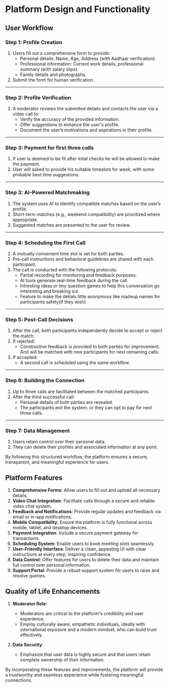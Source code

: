 # Platform Design and Functionality

## User Workflow

### Step 1: Profile Creation  
1. Users fill out a comprehensive form to provide:
   - Personal details: Name, Age, Address (with Aadhaar verification).
   - Professional information: Current work details, professional summary (with salary slips).
   - Family details and photographs.
2. Submit the form for human verification.

---

### Step 2: Profile Verification  
1. A moderator reviews the submitted details and contacts the user via a video call to:
   - Verify the accuracy of the provided information.
   - Offer suggestions to enhance the user's profile.
   - Document the user’s motivations and aspirations in their profile.

---
### Step 3: Payment for first three calls 
1. If user is deemed to be fit after intial checks he will be allowed to make the payment.
2. User will asked to provide his suitable timeslots for week, with some probable best time suggestions.
   
---

### Step 3: AI-Powered Matchmaking  
1. The system uses AI to identify compatible matches based on the user’s profile.
2. Short-term matches (e.g., weekend compatibility) are prioritized where appropriate.
3. Suggested matches are presented to the user for review.

---

### Step 4: Scheduling the First Call  
1. A mutually convenient time slot is set for both parties.
2. Pre-call instructions and behavioral guidelines are shared with each participant.
3. The call is conducted with the following protocols:
   - Partial recording for monitoring and feedback purposes.
   - AI tools generate real-time feedback during the call.
   - Intresting ideas or tiny question games to help this conversation go interesting and breaking ice.
   - Feature to make the detials little anonymous like madeup names for participants safety(if they wish)

---

### Step 5: Post-Call Decisions  
1. After the call, both participants independently decide to accept or reject the match.
2. If rejected:
   - Constructive feedback is provided to both parties for improvement. And will be matched with new participants for next remaining calls.
3. If accepted:
   - A second call is scheduled using the same workflow.

---

### Step 6: Building the Connection  
1. Up to three calls are facilitated between the matched participants.
2. After the third successful call:
   - Personal details of both parties are revealed.
   - The participants exit the system. or they can opt to pay for next three calls.

---

### Step 7: Data Management  
1. Users retain control over their personal data.
2. They can delete their profiles and associated information at any point.

By following this structured workflow, the platform ensures a secure, transparent, and meaningful experience for users.


## Platform Features

1. **Comprehensive Forms**: Allow users to fill out and upload all necessary details.
2. **Video Chat Integration**: Facilitate calls through a secure and reliable video chat system.
3. **Feedback and Notifications**: Provide regular updates and feedback via email or in-app notifications.
4. **Mobile Compatibility**: Ensure the platform is fully functional across mobile, tablet, and desktop devices.
5. **Payment Integration**: Include a secure payment gateway for transactions.
6. **Scheduling System**: Enable users to book meeting slots seamlessly.
7. **User-Friendly Interface**: Deliver a clean, appealing UI with clear instructions at every step, inspiring confidence.
8. **Data Control**: Offer features for users to delete their data and maintain full control over personal information.
9. **Support Portal**: Provide a robust support system for users to raise and resolve queries.

## Quality of Life Enhancements

1. **Moderator Role**:  
   - Moderators are critical to the platform's credibility and user experience.  
   - Employ culturally aware, empathetic individuals, ideally with international exposure and a modern mindset, who can build trust effectively.  

2. **Data Security**:  
   - Emphasize that user data is highly secure and that users retain complete ownership of their information.  

By incorporating these features and improvements, the platform will provide a trustworthy and seamless experience while fostering meaningful connections.
